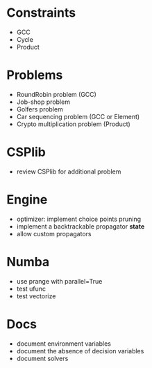 # Constraints
- GCC
- Cycle
- Product

# Problems
- RoundRobin problem (GCC)
- Job-shop problem 
- Golfers problem
- Car sequencing problem (GCC or Element)
- Crypto multiplication problem (Product)

# CSPlib
- review CSPlib for additional problem

# Engine
- optimizer: implement choice points pruning
- implement a backtrackable propagator __state__
- allow custom propagators

# Numba
- use prange with parallel=True
- test ufunc
- test vectorize

# Docs
- document environment variables
- document the absence of decision variables
- document solvers
